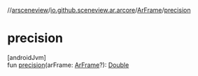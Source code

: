 //[arsceneview](../../../index.md)/[io.github.sceneview.ar.arcore](../index.md)/[ArFrame](index.md)/[precision](precision.md)

# precision

[androidJvm]\
fun [precision](precision.md)(arFrame: [ArFrame](index.md)?): [Double](https://kotlinlang.org/api/latest/jvm/stdlib/kotlin/-double/index.html)
